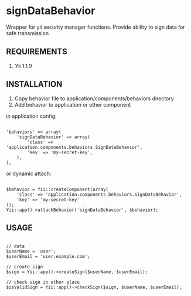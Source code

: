 signDataBehavior
================

Wrapper for yii security manager functions. Provide ability to sign data for safe transmission

REQUIREMENTS
------------
1. Yii 1.1.9

INSTALLATION
------------
1. Copy behavior file to application/components/behaviors directory
2. Add behavior to application or other component

in application config:
<pre><code>
'behaviors' => array(
    'signDataBehavior' => array(
        'class' => 'application.components.behaviors.SignDataBehavior',
        'key' => 'my-secret-key',
    ),
),
</code></pre>

or dynamic attach:

<pre><code>
$behavior = Yii::createComponent(array(
    'class' => 'application.components.behaviors.SignDataBehavior',
    'key' => 'my-secret-key'
));
Yii::app()->attachBehavior('signDataBehavior', $behavior);
</code></pre>


USAGE
------------ 
<pre><code>
// data
$userName = 'user';
$userEmail = 'user.example.com';

// create sign
$sign = Yii::app()->createSign($userName, $userEmail);

// check sign in other place
$isValidSign = Yii::app()->checkSign($sign, $userName, $userEmail);
</code></pre>
